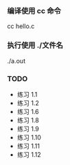 ### 编译使用 cc 命令
cc hello.c

### 执行使用 ./文件名
./a.out

### TODO
*  练习 1.1
*  练习 1.2
*  练习 1.6
*  练习 1.8
*  练习 1.9
*  练习 1.10
*  练习 1.11
*  练习 1.12